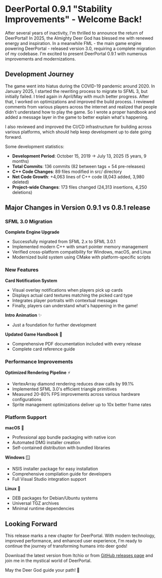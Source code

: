 # DeerPortal 0.9.1 "Stability Improvements" - Welcome Back!

After several years of inactivity, I'm thrilled to announce the return of DeerPortal! In 2025, the Almighty Deer God has blessed me with renewed energy and inspiration. In a meanwhile FML - the main game engine powering DeerPortal - released version 3.0, requiring a complete migration of my codebase. I'm excited to present DeerPortal 0.9.1 with numerous improvements and modernizations.

## Development Journey

The game went into hiatus during the COVID-19 pandemic around 2020. In January 2025, I started the rewriting process to migrate to SFML 3, but initially failed. I tried again in April/May with much better progress. After that, I worked on optimizations and improved the build process. I reviewed comments from various players across the internet and realized that people didn't understand how to play the game. So I wrote a proper handbook and added a message layer in the game to better explain what's happening.

I also reviewed and improved the CI/CD infrastructure for building across various platforms, which should help keep development up to date going forward.

Some development statistics:

- **Development Period**: October 15, 2019 → July 13, 2025 (5 years, 9 months)
- **Total Commits**: 136 commits (82 between tags + 54 pre-releases)
- **C++ Code Changes**: 89 files modified in src/ directory
- **Net Code Growth**: +4,063 lines of C++ code (8,043 added, 3,980 deleted)
- **Project-wide Changes**: 173 files changed (24,313 insertions, 4,250 deletions)

## Major Changes in Version 0.9.1 vs 0.8.1 release

### SFML 3.0 Migration

**Complete Engine Upgrade**
- Successfully migrated from SFML 2.x to SFML 3.0.1
- Implemented modern C++ with smart pointer memory management
- Verified cross-platform compatibility for Windows, macOS, and Linux
- Modernized build system using CMake with platform-specific scripts

### New Features

**Card Notification System**
- Visual overlay notifications when players pick up cards
- Displays actual card textures matching the picked card type
- Integrates player portraits with contextual messages
- Finally, players can understand what's happening in the game!

**Intro Animation** ✨
- Just a foundation for further development

**Updated Game Handbook** 📖
- Comprehensive PDF documentation included with every release
- Complete card reference guide

### Performance Improvements

**Optimized Rendering Pipeline** ⚡
- VertexArray diamond rendering reduces draw calls by 99.1%
- Implemented SFML 3.0's efficient triangle primitives
- Measured 20-80% FPS improvements across various hardware configurations
- Sprite management optimizations deliver up to 10x better frame rates

### Platform Support

**macOS** 🍎
- Professional app bundle packaging with native icon
- Automated DMG installer creation
- Self-contained distribution with bundled libraries

**Windows** 🪟
- NSIS installer package for easy installation
- Comprehensive compilation guide for developers
- Full Visual Studio integration support

**Linux** 🐧
- DEB packages for Debian/Ubuntu systems
- Universal TGZ archives
- Minimal runtime dependencies

## Looking Forward

This release marks a new chapter for DeerPortal. With modern technology, improved performance, and enhanced user experience, I'm ready to continue the journey of transforming humans into deer gods!

Download the latest version from Itchio or from [GitHub releases page](https://github.com/deerportal/deerportal/releases) and join me in the mystical world of DeerPortal.

May the Deer God guide your path! 🦌

